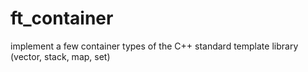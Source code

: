 # ft_container
implement a few container types of the C++ standard template library (vector, stack, map, set)
